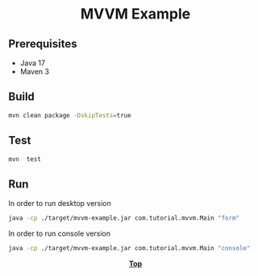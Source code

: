 # <p align="center">MVVM Example</p>

## Prerequisites

* Java 17
* Maven 3

## Build

```bash
mvn clean package -DskipTests=true
```

## Test

```bash
mvn  test
```

## Run

In order to run desktop version

```bash
java -cp ./target/mvvm-example.jar com.tutorial.mvvm.Main "form"
```

In order to run console version

```bash
java -cp ./target/mvvm-example.jar com.tutorial.mvvm.Main "console"
```

**<p align="center">[Top](#MVVM-Example)</p>**